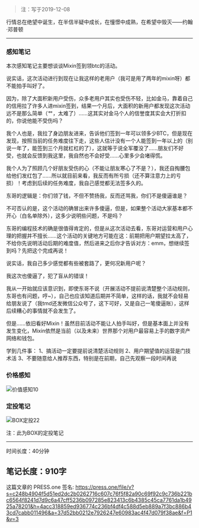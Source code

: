 >注：写于2019-12-08

行情总在绝望中诞生，在半信半疑中成长，在憧憬中成熟，在希望中毁灭——约翰·邓普顿

------
### 感知笔记
本次感知笔记主要想谈谈Mixin签到领btc的活动。

说实话，这次活动进行到现在让我这样的老用户（我可是用了两年的mixin呀）都不能拍手叫好了。

因为，除了大面积新用户受伤，众多老用户其实也受伤不轻，比如金马，靠着自己的信用拉了许多人进mixin签到，结果一个月后，大面积的新用户都发现这次活动远不是那么简单（艹，太难了）……这其实对金马个人的信誉度其实会大打折扣的，你说他能不受伤吗？

我个人也是，我拉了身边朋友进来，告诉他们签到一年可以领多少BTC，但是现在发现，按照当前的任务难度往下走，这些人估计没有一个人能签到一年以上的（别说一年了，能签到三个月就杠杠的了），这就等于说全军覆没了……朋友们不好受，也就会反馈到我这里，我自然也不会好受……心里多少会堵得慌。

我个人为了照顾几个好朋友受伤的心（不能让朋友寒心了不是？），我还自掏腰包给他们发红包了……所以就目前来看，我反而有所亏损（还不算注意力上的亏损）！考虑到后续的任务难度，我自己感觉都无法签多久的。

东哥的逻辑是：你们领了钱，不但不赞扬我，反而还骂我，你们不是傻逼谁是？

不可否认的是，这个活动的确冒出来许多傻逼，但是，如果整个活动大家基本都不开心（白名单除外），这多少说明些问题，不是吗？

东哥的编程技术的确是很值得肯定的，但是从这次活动去看，东哥对运营和用户心理的把握并不擅长……这个活动的关键地方可能在这：前期把用户期望拉太高了，不给你先说明活动后期的难度值，然后进来之后你才告诉对方：emm，想继续签到吗？先把这个完成再说！

说实话，我自己多少感觉都有些被套路了，更何况新用户呢？

我这次也傻逼了，犯了盲从的错误！

我从一开始就应该意识到，即使东哥不说（开展活动不提前说清楚整个活动规则，东哥也有问题，哼~），自己也应该知道后期并不简单，这样的话，我就不会轻易给朋友说了（我tmd还发微信公众号了，这下可好，又是自己一笔傻逼账），这样后续糟心的事情就不会发生了。

但是……依旧看好Mixin！虽然目前活动不能让人拍手叫好，但是基本面上并没有发生变化，Mixin依然是当前（以及未来）世界那个对用户最容易上手的数字资产网络和钱包。

学到几件事：
1、搞活动一定要提前说清楚活动规则
2、用户期望值的运营是门技术活
3、不要随意给人推荐东西，特别是在前期，自己先观察一段时间再说

### 价格感知

![价值感知10](https://press.one/thumbnail?width=720&url=https://static.press.one/32/95/32952b7a0d12ca1299d9138d5965da69b8ce29b61e39049e95f75ff8f1866956.jpg)


### 定投笔记
![BOX定投22](https://press.one/thumbnail?width=720&url=https://static.press.one/34/70/3470f14455af26dcf76aeb82887d13ef7e33e2e02583a33fc16f3bce40958f33.png)

注：此为BOX的定投笔记

------

时间长度：40分钟

笔记长度：910字
----
这篇文章的 PRESS.one 签名:
https://press.one/file/v?s=c248b4904f5d51ed2dc2b0262716c607c76f5f82a90c69f92c9c736b221bc6564f8241d7d9c6a47cff5236b097285e823413c6b4385c45ca7761da1b4925a78201&h=4acc318859ed936774c236bf4df4c588d5eb889a7f3bc886b43cd7cabb011496&a=37d52bb0212e7926247e60983ac4f47d079f38ae&f=P1&v=3
